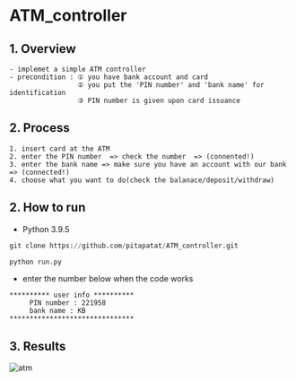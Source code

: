 # ATM_controller

## 1. Overview
```
- implemet a simple ATM controller
- precondition : ① you have bank account and card 
                 ② you put the 'PIN number' and 'bank name' for identification
                 ③ PIN number is given upon card issuance 
```

## 2. Process
```
1. insert card at the ATM
2. enter the PIN number  => check the number  => (connented!)
3. enter the bank name => make sure you have an account with our bank => (connected!) 
4. choose what you want to do(check the balanace/deposit/withdraw)
```

## 2. How to run 
* Python 3.9.5

```python
git clone https://github.com/pitapatat/ATM_controller.git
```

```python 
python run.py
```
* enter the number below when the code works 
```
********** user info **********
     PIN number : 221958
     bank name : KB
*******************************
```

## 3. Results 
![atm](https://user-images.githubusercontent.com/83687942/164958246-4cc1369d-b790-4b1d-abc7-8499612b93e9.jpg)




